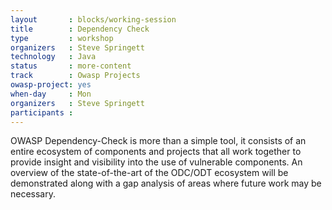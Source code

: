 ```yaml
---
layout       : blocks/working-session
title        : Dependency Check
type         : workshop
organizers   : Steve Springett
technology   : Java
status       : more-content
track        : Owasp Projects
owasp-project: yes
when-day     : Mon
organizers   : Steve Springett
participants :
---
```


OWASP Dependency-Check is more than a simple tool, it consists of an entire ecosystem of components and projects that all work together to provide insight and visibility into the use of vulnerable components. An overview of the state-of-the-art of the ODC/ODT ecosystem will be demonstrated along with a gap analysis of areas where future work may be necessary.